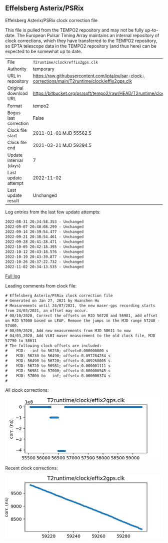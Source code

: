 
## Effelsberg Asterix/PSRix

Effelsberg Asterix/PSRix clock correction file

This file is pulled from the TEMPO2 repository and may not be fully up-to-date.
The European Pulsar Timing Array maintains an internal repository
of clock corrections, which they have transferred to the TEMPO2
repository, so  EPTA telescope data in the TEMPO2 repository (and
thus here) can be expected to be somewhat up to date.

|     |     |
|:--- |:--- |
| File | `T2runtime/clock/effix2gps.clk` |
| Authority | temporary |
| URL in repository | <https://raw.githubusercontent.com/ipta/pulsar-clock-corrections/main/T2runtime/clock/effix2gps.clk> |
| Original download URL | <https://bitbucket.org/psrsoft/tempo2/raw/HEAD/T2runtime/clock/effix2gps.clk> |
| Format | tempo2 |
| Bogus last correction | False |
| Clock file start | 2011-01-01 MJD 55562.5 |
| Clock file end | 2021-03-21 MJD 59294.5 |
| Update interval (days) | 7 |
| Last update attempt | 2022-11-02 |
| Last update result | Unchanged |

Log entries from the last few update attempts:
```
2022-08-31 20:34:58.353 - Unchanged
2022-09-07 20:40:08.299 - Unchanged
2022-09-14 20:39:54.477 - Unchanged
2022-09-21 20:38:54.461 - Unchanged
2022-09-28 20:41:28.471 - Unchanged
2022-10-05 20:42:18.395 - Unchanged
2022-10-12 20:43:18.576 - Unchanged
2022-10-19 20:43:39.877 - Unchanged
2022-10-26 20:37:22.732 - Unchanged
2022-11-02 20:34:13.535 - Unchanged
```
[Full log](https://raw.githubusercontent.com/ipta/pulsar-clock-corrections/main/log/T2runtime/clock/effix2gps.clk.log)

Leading comments from clock file:

    # Effelsberg Asterix/PSRix clock correction file
    # Generated on Jan 27, 2021 by Huanchen Hu
    # Measurements until 24/07/2021, the new maser-gps recording starts from 24/03/2021, an offset may occur.
    # 08/10/2020, Correct the offsets on MJD 56720 and 56981, add offset on MJD 57000 based on LEAP. Remove the jumps in the MJD range 57240 - 57400.
    # 08/09/2020, Add new measurements from MJD 58611 to now
    # 04/03,2020, Add VLBI maser measurement to the old clock file, MJD 57790 to 58611
    # The following clock offsets are included:
    #    MJD:  -inf to 56230; offset=0.000000000 s
    #    MJD: 56230 to 56490; offset=-0.097284254 s
    #    MJD: 56490 to 56720; offset=-0.409268005 s
    #    MJD: 56720 to 56981; offset=-0.000001111 s
    #    MJD: 56981 to 57000; offset=-0.000000545 s
    #    MJD: 57000 to   inf; offset=-0.000000374 s
    #



All clock corrections:

![plot of all clock corrections](effix2gps.clk.png "All corrections")

Recent clock corrections:

![plot of recent clock corrections](effix2gps.clk.short.png "Recent corrections")

